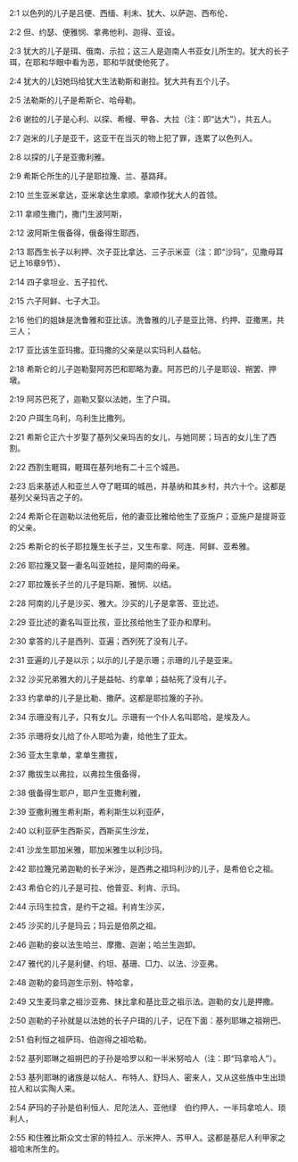 <a id="1"></a>2:1  以色列的儿子是吕便、西缅、利未、犹大、以萨迦、西布伦、  

<a id="2"></a>2:2  但、约瑟、便雅悯、拿弗他利、迦得、亚设。  

<a id="3"></a>2:3  犹大的儿子是珥、俄南、示拉；这三人是迦南人书亚女儿所生的。犹大的长子珥，在耶和华眼中看为恶，耶和华就使他死了。  

<a id="4"></a>2:4  犹大的儿妇她玛给犹大生法勒斯和谢拉。犹大共有五个儿子。  

<a id="5"></a>2:5  法勒斯的儿子是希斯仑、哈母勒。  

<a id="6"></a>2:6  谢拉的儿子是心利、以探、希幔、甲各、大拉（注：即“达大”），共五人。  

<a id="7"></a>2:7  迦米的儿子是亚干，这亚干在当灭的物上犯了罪，连累了以色列人。　  

<a id="8"></a>2:8  以探的儿子是亚撒利雅。  

<a id="9"></a>2:9  希斯仑所生的儿子是耶拉篾、兰、基路拜。　  

<a id="10"></a>2:10  兰生亚米拿达，亚米拿达生拿顺。拿顺作犹大人的首领。  

<a id="11"></a>2:11  拿顺生撒门，撒门生波阿斯，  

<a id="12"></a>2:12  波阿斯生俄备得，俄备得生耶西，  

<a id="13"></a>2:13  耶西生长子以利押、次子亚比拿达、三子示米亚（注：即“沙玛”，见撒母耳记上16章9节）、  

<a id="14"></a>2:14  四子拿坦业、五子拉代、  

<a id="15"></a>2:15  六子阿鲜、七子大卫。  

<a id="16"></a>2:16  他们的姐妹是洗鲁雅和亚比该。洗鲁雅的儿子是亚比筛、约押、亚撒黑，共三人；  

<a id="17"></a>2:17  亚比该生亚玛撒。亚玛撒的父亲是以实玛利人益帖。  

<a id="18"></a>2:18  希斯仑的儿子迦勒娶阿苏巴和耶略为妻。阿苏巴的儿子是耶设、朔罢、押墩。  

<a id="19"></a>2:19  阿苏巴死了，迦勒又娶以法她，生了户珥。  

<a id="20"></a>2:20  户珥生乌利，乌利生比撒列。  

<a id="21"></a>2:21  希斯仑正六十岁娶了基列父亲玛吉的女儿，与她同房；玛吉的女儿生了西割。  

<a id="22"></a>2:22  西割生睚珥，睚珥在基列地有二十三个城邑。  

<a id="23"></a>2:23  后来基述人和亚兰人夺了睚珥的城邑，并基纳和其乡村，共六十个。这都是基列父亲玛吉之子的。  

<a id="24"></a>2:24  希斯仑在迦勒以法他死后，他的妻亚比雅给他生了亚施户；亚施户是提哥亚的父亲。  

<a id="25"></a>2:25  希斯仑的长子耶拉篾生长子兰，又生布拿、阿连、阿鲜、亚希雅。  

<a id="26"></a>2:26  耶拉篾又娶一妻名叫亚她拉，是阿南的母亲。  

<a id="27"></a>2:27  耶拉篾长子兰的儿子是玛斯、雅悯、以结。  

<a id="28"></a>2:28  阿南的儿子是沙买、雅大。沙买的儿子是拿答、亚比述。  

<a id="29"></a>2:29  亚比述的妻名叫亚比孩，亚比孩给他生了亚办和摩利。  

<a id="30"></a>2:30  拿答的儿子是西列、亚遍；西列死了没有儿子。  

<a id="31"></a>2:31  亚遍的儿子是以示；以示的儿子是示珊；示珊的儿子是亚来。  

<a id="32"></a>2:32  沙买兄弟雅大的儿子是益帖、约拿单；益帖死了没有儿子。  

<a id="33"></a>2:33  约拿单的儿子是比勒、撒萨。这都是耶拉篾的子孙。  

<a id="34"></a>2:34  示珊没有儿子，只有女儿。示珊有一个仆人名叫耶哈，是埃及人。  

<a id="35"></a>2:35  示珊将女儿给了仆人耶哈为妻，给他生了亚太。  

<a id="36"></a>2:36  亚太生拿单，拿单生撒拔，  

<a id="37"></a>2:37  撒拔生以弗拉，以弗拉生俄备得，  

<a id="38"></a>2:38  俄备得生耶户，耶户生亚撒利雅，  

<a id="39"></a>2:39  亚撒利雅生希利斯，希利斯生以利亚萨，  

<a id="40"></a>2:40  以利亚萨生西斯买，西斯买生沙龙，  

<a id="41"></a>2:41  沙龙生耶加米雅，耶加米雅生以利沙玛。  

<a id="42"></a>2:42  耶拉篾兄弟迦勒的长子米沙，是西弗之祖玛利沙的儿子，是希伯仑之祖。  

<a id="43"></a>2:43  希伯仑的儿子是可拉、他普亚、利肯、示玛。　  

<a id="44"></a>2:44  示玛生拉含，是约干之祖。利肯生沙买，  

<a id="45"></a>2:45  沙买的儿子是玛云；玛云是伯夙之祖。  

<a id="46"></a>2:46  迦勒的妾以法生哈兰、摩撒、迦谢；哈兰生迦卸。  

<a id="47"></a>2:47  雅代的儿子是利健、约坦、基珊、□力、以法、沙亚弗。  

<a id="48"></a>2:48  迦勒的妾玛迦生示别、特哈拿，  

<a id="49"></a>2:49  又生麦玛拿之祖沙亚弗、抹比拿和基比亚之祖示法。迦勒的女儿是押撒。  

<a id="50"></a>2:50  迦勒的子孙就是以法她的长子户珥的儿子，记在下面：基列耶琳之祖朔巴、  

<a id="51"></a>2:51  伯利恒之祖萨玛、伯迦得之祖哈勒。  

<a id="52"></a>2:52  基列耶琳之祖朔巴的子孙是哈罗以和一半米努哈人（注：即“玛拿哈人”）。  

<a id="53"></a>2:53  基列耶琳的诸族是以帖人、布特人、舒玛人、密来人，又从这些族中生出琐拉人和以实陶人来。  

<a id="54"></a>2:54  萨玛的子孙是伯利恒人、尼陀法人、亚他绿　伯约押人、一半玛拿哈人、琐利人，  

<a id="55"></a>2:55  和住雅比斯众文士家的特拉人、示米押人、苏甲人。这都是基尼人利甲家之祖哈末所生的。  
